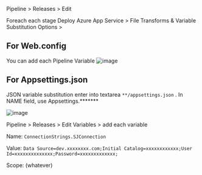 Pipeline > Releases > Edit

Foreach each stage
Deploy Azure App Service > 
File Transforms & Variable Substitution Options > 

## For Web.config
You can add each Pipeline Variable
![image](https://github.com/RaviRamDhali/programming-procedure/assets/1455413/6151e35c-651c-481e-a6db-9c397564328e)



## For Appsettings.json
JSON variable substitution enter into textarea 
```**/appsettings.json``` . In NAME field, use Appsettings.*******

![image](https://github.com/RaviRamDhali/programming-procedure/assets/1455413/cbfda275-82f2-485d-bc06-74c6af374e22)


Pipeline > Releases > Edit
Variables > add each variable

Name: ```ConnectionStrings.SJConnection```

Value: ```Data Source=dev.xxxxxxxx.com;Initial Catalog=xxxxxxxxxxxx;User Id=xxxxxxxxxxxxxx;Password=xxxxxxxxxxxxx;```

Scope: (whatever)


